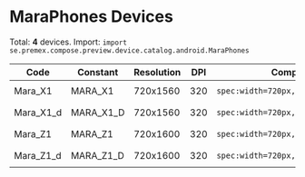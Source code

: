 # MaraPhones Devices

Total: **4** devices. Import: `import se.premex.compose.preview.device.catalog.android.MaraPhones`

| Code | Constant | Resolution | DPI | Compose Spec | Preview Usage |
|------|----------|------------|-----|-------------|---------------|
| Mara_X1 | MARA_X1 | 720x1560 | 320 | `spec:width=720px,height=1560px,dpi=320` | `@Preview(device = MaraPhones.MARA_X1)` |
| Mara_X1_d | MARA_X1_D | 720x1560 | 320 | `spec:width=720px,height=1560px,dpi=320` | `@Preview(device = MaraPhones.MARA_X1_D)` |
| Mara_Z1 | MARA_Z1 | 720x1600 | 320 | `spec:width=720px,height=1600px,dpi=320` | `@Preview(device = MaraPhones.MARA_Z1)` |
| Mara_Z1_d | MARA_Z1_D | 720x1600 | 320 | `spec:width=720px,height=1600px,dpi=320` | `@Preview(device = MaraPhones.MARA_Z1_D)` |

<!-- Generated automatically. Do not edit manually. -->
